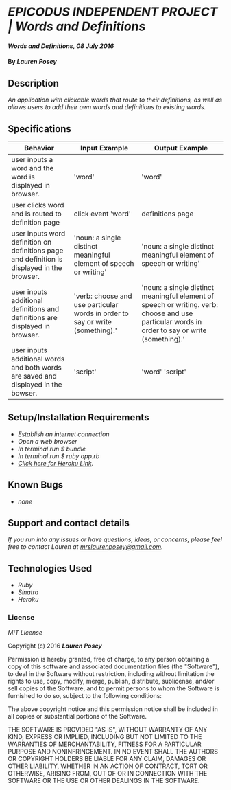 # _EPICODUS INDEPENDENT PROJECT | Words and Definitions_

#### _Words and Definitions, 08 July 2016_

#### By _**Lauren Posey**_

## Description

_An application with clickable words that route to their definitions, as well as allows users to add their own words and definitions to existing words._

## Specifications

Behavior  | Input Example | Output Example
------------- | ------------- | -------------
user inputs a word and the word is displayed in browser. |'word'| 'word'
user clicks word and is routed to definition page |click event 'word'| definitions page
user inputs word definition on definitions page and definition is displayed in the browser. |'noun: a single distinct meaningful element of speech or writing' |'noun: a single distinct meaningful element of speech or writing'
user inputs additional definitions and definitions are displayed in browser. |'verb: choose and use particular words in order to say or write (something).'| 'noun: a single distinct meaningful element of speech or writing. verb: choose and use particular words in order to say or write (something).'
user inputs additional words and both words are saved and displayed in the bowser.| 'script'| 'word' 'script'

## Setup/Installation Requirements

* _Establish an internet connection_
* _Open a web browser_
* _In terminal run $ bundle_
* _In terminal run $ ruby app.rb_
* _<a href="https://limitless-ravine-32612.herokuapp.com/">Click here for Heroku Link</a>._

## Known Bugs

* _none_

## Support and contact details

_If you run into any issues or have questions, ideas, or concerns, please feel free to contact Lauren at <a href="mailto:mrslaurenposey@gmail.com">mrslaurenposey@gmail.com</a>._

## Technologies Used

* _Ruby_
* _Sinatra_
* _Heroku_

### License

*MIT License*

Copyright (c) 2016 **_Lauren Posey_**

Permission is hereby granted, free of charge, to any person obtaining a copy of this software and associated documentation files (the "Software"), to deal in the Software without restriction, including without limitation the rights to use, copy, modify, merge, publish, distribute, sublicense, and/or sell copies of the Software, and to permit persons to whom the Software is furnished to do so, subject to the following conditions:

The above copyright notice and this permission notice shall be included in all copies or substantial portions of the Software.

THE SOFTWARE IS PROVIDED "AS IS", WITHOUT WARRANTY OF ANY KIND, EXPRESS OR IMPLIED, INCLUDING BUT NOT LIMITED TO THE WARRANTIES OF MERCHANTABILITY, FITNESS FOR A PARTICULAR PURPOSE AND NONINFRINGEMENT. IN NO EVENT SHALL THE AUTHORS OR COPYRIGHT HOLDERS BE LIABLE FOR ANY CLAIM, DAMAGES OR OTHER LIABILITY, WHETHER IN AN ACTION OF CONTRACT, TORT OR OTHERWISE, ARISING FROM, OUT OF OR IN CONNECTION WITH THE SOFTWARE OR THE USE OR OTHER DEALINGS IN THE SOFTWARE.
